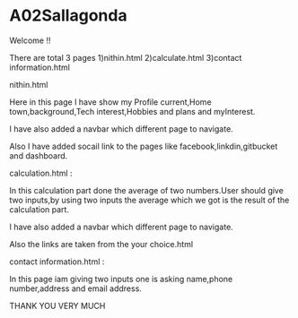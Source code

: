# A02Sallagonda
Welcome !!

There are total 3 pages
1)nithin.html
2)calculate.html
3)contact information.html

nithin.html

Here in this page I have show my Profile current,Home town,background,Tech interest,Hobbies and plans
and myInterest.

I have also added a navbar which different page to navigate.

Also I have added socail link to the pages like facebook,linkdin,gitbucket and dashboard.

calculation.html :

In this calculation part done the average of two numbers.User should give two inputs,by using two inputs the average which we got is the result of the calculation part. 

I have also added a navbar which different page to navigate.

Also the links are taken from the your choice.html

contact information.html :

In this page iam giving two inputs one is asking name,phone number,address and email address. 

THANK YOU VERY MUCH
